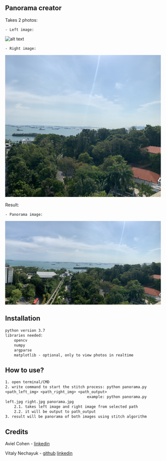 ## Panorama creator ##
Takes 2 photos: 

	- Left image: 
	
![alt text](https://github.com/AvielCo/Panorama-Stitch-Algorithm/blob/main/left.jpg?raw=true)
		
	- Right image:
	
![alt text](https://github.com/AvielCo/Panorama-Stitch-Algorithm/blob/main/right.jpg?raw=true)

Result:

	- Panorama image:
	
![alt text](https://github.com/AvielCo/Panorama-Stitch-Algorithm/blob/main/panorama.jpg?raw=true)
		
## Installation
	python version 3.7
	libraries needed:
		opencv
		numpy
		argparse
		matplotlib - optional, only to view photos in realtime

## How to use?
	1. open terminal/CMD
	2. write command to start the stitch process: python panorama.py <path_left_img> <path_right_img> <path_output>
	                                     example: python panorama.py left.jpg right.jpg panorama.jpg
	    2.1. takes left image and right image from selected path
		2.2. it will be output to path_output
	3. result will be panorama of both images using stitch algorithm
	
## Credits
Aviel Cohen - [linkedin](https://www.linkedin.com/in/aviel-cohen-a5840216b/)

Vitaly Nechayuk - [github](https://github.com/VitNecha)
[linkedin](https://www.linkedin.com/in/vitaly-nechayuk/)
